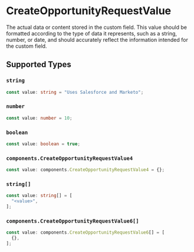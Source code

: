 # CreateOpportunityRequestValue

The actual data or content stored in the custom field. This value should be formatted according to the type of data it represents, such as a string, number, or date, and should accurately reflect the information intended for the custom field.


## Supported Types

### `string`

```typescript
const value: string = "Uses Salesforce and Marketo";
```

### `number`

```typescript
const value: number = 10;
```

### `boolean`

```typescript
const value: boolean = true;
```

### `components.CreateOpportunityRequestValue4`

```typescript
const value: components.CreateOpportunityRequestValue4 = {};
```

### `string[]`

```typescript
const value: string[] = [
  "<value>",
];
```

### `components.CreateOpportunityRequestValue6[]`

```typescript
const value: components.CreateOpportunityRequestValue6[] = [
  {},
];
```

